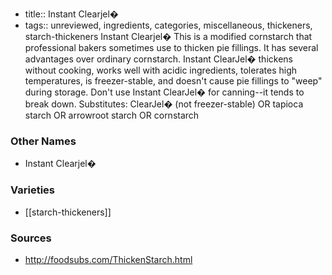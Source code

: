- title:: Instant Clearjel�
- tags:: unreviewed, ingredients, categories, miscellaneous, thickeners, starch-thickeners
Instant Clearjel� This is a modified cornstarch that professional bakers sometimes use to thicken pie fillings. It has several advantages over ordinary cornstarch. Instant ClearJel� thickens without cooking, works well with acidic ingredients, tolerates high temperatures, is freezer-stable, and doesn't cause pie fillings to "weep" during storage. Don't use Instant ClearJel� for canning--it tends to break down. Substitutes: ClearJel� (not freezer-stable) OR tapioca starch OR arrowroot starch OR cornstarch

### Other Names

* Instant Clearjel�

### Varieties

* [[starch-thickeners]]

### Sources
* http://foodsubs.com/ThickenStarch.html
